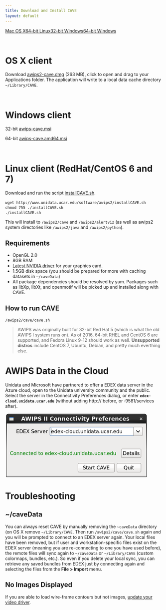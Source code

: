 ```yaml
---
title: Download and Install CAVE
layout: default
---
```


[<paper-button raised role="button" tabindex="0"><core-icon icon="file-download" aria-label="file-download" role="img"></core-icon>Mac OS X</paper-button>](http://www.unidata.ucar.edu/downloads/awips2/awips2-cave.dmg)[<paper-button raised role="button" tabindex="0"><core-icon icon="file-download" aria-label="file-download" role="img"></core-icon>64-bit Linux</paper-button>](http://www.unidata.ucar.edu/software/awips2/installCAVE.sh)[<paper-button raised role="button" tabindex="0"><core-icon icon="file-download" aria-label="file-download" role="img"></core-icon>32-bit Windows</paper-button>](http://www.unidata.ucar.edu/downloads/awips2/awips-cave.msi)[<paper-button raised role="button" tabindex="0"><core-icon icon="file-download" aria-label="file-download" role="img"></core-icon>64-bit Windows</paper-button>](http://www.unidata.ucar.edu/downloads/awips2/awips-cave.amd64.msi)

<br>

# OS X client

Download [awips2-cave.dmg](http://www.unidata.ucar.edu/downloads/awips2/awips2-cave.dmg) (263 MB), click to open and drag to your Applications folder.  The application will write to a local data cache directory `~/Library/CAVE`.

<br>

# Windows client

32-bit [awips-cave.msi](http://www.unidata.ucar.edu/downloads/awips2/awips-cave.msi)

64-bit [awips-cave.amd64.msi](http://www.unidata.ucar.edu/downloads/awips2/awips-cave.amd64.msi)

<br>

# Linux client (RedHat/CentOS 6 and 7)

Download and run the script [installCAVE.sh](http://www.unidata.ucar.edu/software/awips2/installCAVE.sh).

    wget http://www.unidata.ucar.edu/software/awips2/installCAVE.sh
    chmod 755 ./installCAVE.sh
    ./installCAVE.sh

This will install to `/awips2/cave` and `/awips2/alertviz` (as well as awips2 system directories like `/awips2/java` and `/awips2/python`).


## Requirements

* OpenGL 2.0
* 8GB RAM
* [Latest NVIDIA driver](http://www.nvidia.com/Download/index.aspx?lang=en-us) for your graphics card.
* 1.5GB disk space (you should be prepared for more with caching datasets in `~/caveData`)
* All package dependencies should be resolved by yum.  Packages such as libXp, libXt, and openmotif will be picked up and installed along with CAVE. 

## How to run CAVE

    /awips2/cave/cave.sh

> AWIPS was originally built for 32-bit Red Hat 5 (which is what the old AWIPS I system runs on).  As of 2016, 64-bit RHEL and CentOS 6 are supported, and Fedora Linux 9-12 should work as well.   **Unsupported distros** include CentOS 7, Ubuntu, Debian, and pretty much everthing else.

# AWIPS Data in the Cloud

Unidata and Microsoft have partnered to offer a EDEX data server in the Azure cloud, open to the Unidata university community and the public.  Select the server in the Connectivity Preferences dialog, or enter **`edex-cloud.unidata.ucar.edu`** (without adding http:// before, or :9581/services after).

![EDEX in the cloud](../images/boEbFSf28t.gif)


# Troubleshooting

## ~/caveData
You can always reset CAVE by manually removing the `~caveData` directory (on OS X remove `~/Library/CAVE`.  Then run `/awips2/cave/cave.sh` again and you will be prompted to connect to an EDEX server again.  Your local files have been removed, but if user and workstation-specific files exist on the EDEX server (meaning you are re-connecting to one you have used before), the remote files will sync again to `~/caveData` or `~/Library/CAVE` (custom colormaps, bundles, etc.). So even if you delete your local sync, you can retrieve any saved bundles from EDEX just by connecting again and selecting the files from the **File > Import** menu.

## No Images Displayed

If you are able to load wire-frame contours but not images, [update your video driver](http://www.nvidia.com/Download/index.aspx?lang=en-us). 
